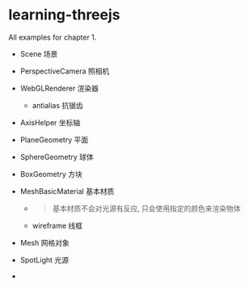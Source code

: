 learning-threejs
================

All examples for chapter 1.

* Scene 场景
* PerspectiveCamera 照相机
* WebGLRenderer 渲染器
  * antialias 抗锯齿
* AxisHelper 坐标轴
* PlaneGeometry 平面
* SphereGeometry 球体
* BoxGeometry 方块
* MeshBasicMaterial 基本材质
  * >基本材质不会对光源有反应, 只会使用指定的颜色来渲染物体
  * wireframe 线框
* Mesh 网格对象
* SpotLight 光源

*
